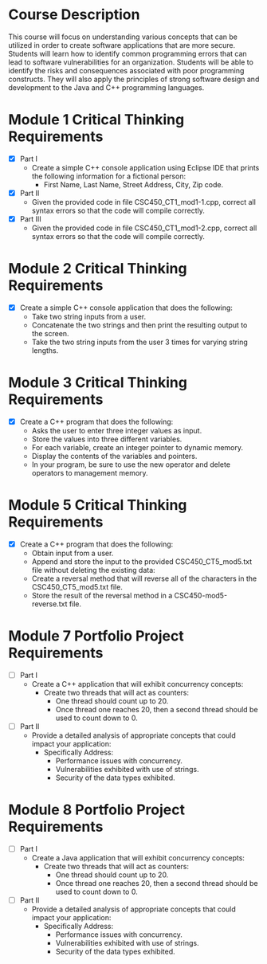 # Course Description
This course will focus on understanding various concepts that can be utilized in order to create software applications that are more secure. 
Students will learn how to identify common programming errors that can lead to software vulnerabilities for an organization. 
Students will be able to identify the risks and consequences associated with poor programming constructs. 
They will also apply the principles of strong software design and development to the Java and C++ programming languages.

# Module 1 Critical Thinking Requirements
- [x] Part I
   - Create a simple C++ console application using Eclipse IDE that prints the following information for a fictional person:
      - First Name, Last Name, Street Address, City, Zip code.
- [x] Part II
   - Given the provided code in file CSC450_CT1_mod1-1.cpp, correct all syntax errors so that the code will compile correctly.
- [x] Part III
   - Given the provided code in file CSC450_CT1_mod1-2.cpp, correct all syntax errors so that the code will compile correctly.
                
# Module 2 Critical Thinking Requirements
- [x] Create a simple C++ console application that does the following:
   - Take two string inputs from a user.
   - Concatenate the two strings and then print the resulting output to the screen.
   - Take the two string inputs from the user 3 times for varying string lengths.
     
# Module 3 Critical Thinking Requirements
- [x] Create a C++ program that does the following: 
   - Asks the user to enter three integer values as input. 
   - Store the values into three different variables. 
   - For each variable, create an integer pointer to dynamic memory. 
   - Display the contents of the variables and pointers. 
   - In your program, be sure to use the new operator and delete operators to management memory.

# Module 5 Critical Thinking Requirements
- [x] Create a C++ program that does the following: 
   - Obtain input from a user.
   - Append and store the input to the provided CSC450_CT5_mod5.txt file without deleting the existing data:
   - Create a reversal method that will reverse all of the characters in the CSC450_CT5_mod5.txt file.
   - Store the result of the reversal method in a CSC450-mod5-reverse.txt file.

# Module 7 Portfolio Project Requirements
- [ ] Part I
   - Create a C++ application that will exhibit concurrency concepts:
      - Create two threads that will act as counters:
         - One thread should count up to 20.
         - Once thread one reaches 20, then a second thread should be used to count down to 0.
- [ ] Part II
   - Provide a detailed analysis of appropriate concepts that could impact your application:
      - Specifically Address:
         - Performance issues with concurrency.
         - Vulnerabilities exhibited with use of strings.
         - Security of the data types exhibited.

# Module 8 Portfolio Project Requirements
- [ ] Part I
   - Create a Java application that will exhibit concurrency concepts:
      -  Create two threads that will act as counters:
         - One thread should count up to 20.
         - Once thread one reaches 20, then a second thread should be used to count down to 0.
- [ ] Part II
   - Provide a detailed analysis of appropriate concepts that could impact your application:
      - Specifically Address:
         - Performance issues with concurrency.
         - Vulnerabilities exhibited with use of strings.
         - Security of the data types exhibited.          
   
      
